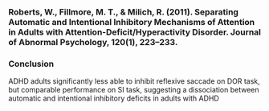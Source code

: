 ### Roberts, W., Fillmore, M. T., & Milich, R. (2011). Separating Automatic and Intentional Inhibitory Mechanisms of Attention in Adults with Attention-Deficit/Hyperactivity Disorder. Journal of Abnormal Psychology, 120(1), 223–233.
### Conclusion
ADHD adults significantly less able to inhibit reflexive saccade on DOR task, but comparable performance on SI task, suggesting a dissociation between automatic and intentional inhibitory deficits in adults with ADHD